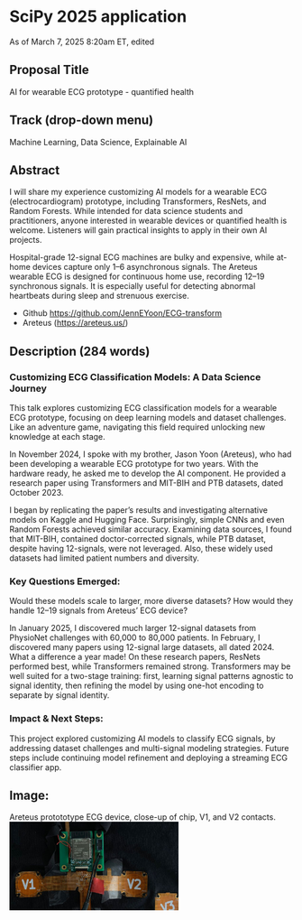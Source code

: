 # SciPy 2025 application   
As of March 7, 2025 8:20am ET, edited  

## Proposal Title  
AI for wearable ECG prototype - quantified health

## Track (drop-down menu) 
Machine Learning, Data Science, Explainable AI  

## Abstract  
I will share my experience customizing AI models for a wearable ECG (electrocardiogram) prototype, including Transformers, ResNets, and Random Forests. While intended for data science students and practitioners, anyone interested in wearable devices or quantified health is welcome. Listeners will gain practical insights to apply in their own AI projects.  

Hospital-grade 12-signal ECG machines are bulky and expensive, while at-home devices capture only 1–6 asynchronous signals. The Areteus wearable ECG is designed for continuous home use, recording 12–19 synchronous signals. It is especially useful for detecting abnormal heartbeats during sleep and strenuous exercise.   
 
  * Github https://github.com/JennEYoon/ECG-transform  
  * Areteus (https://areteus.us/)

## Description (284 words)

### Customizing ECG Classification Models: A Data Science Journey   
This talk explores customizing ECG classification models for a wearable ECG prototype, focusing on deep learning models and dataset challenges. Like an adventure game, navigating this field required unlocking new knowledge at each stage.   
 
In November 2024, I spoke with my brother, Jason Yoon (Areteus), who had been developing a wearable ECG prototype for two years. With the hardware ready, he asked me to develop the AI component. He provided a research paper using Transformers and MIT-BIH and PTB datasets, dated October 2023.   
 
I began by replicating the paper’s results and investigating alternative models on Kaggle and Hugging Face. Surprisingly, simple CNNs and even Random Forests achieved similar accuracy. Examining data sources, I found that MIT-BIH, contained doctor-corrected signals, while PTB dataset, despite having 12-signals, were not leveraged. Also, these widely used datasets had limited patient numbers and diversity.   
 
### Key Questions Emerged:   
Would these models scale to larger, more diverse datasets? How would they handle 12–19 signals from Areteus’ ECG device?  
 
In January 2025, I discovered much larger 12-signal datasets from PhysioNet challenges with 60,000 to 80,000 patients. In February, I discovered many papers using 12-signal large datasets, all dated 2024. What a difference a year made! On these research papers, ResNets performed best, while Transformers remained strong. Transformers may be well suited for a two-stage training: first, learning signal patterns agnostic to signal identity, then refining the model by using one-hot encoding to separate by signal identity.  
 
### Impact & Next Steps:   
This project explored customizing AI models to classify ECG signals, by addressing dataset challenges and multi-signal modeling strategies. Future steps include continuing model refinement and deploying a streaming ECG classifier app.  

## Image:  
Areteus protototype ECG device, close-up of chip, V1, and V2 contacts.    
<img src="https://github.com/JennEYoon/ECG-transform/blob/main/images/ECG-device-sm.png" width=300px >


